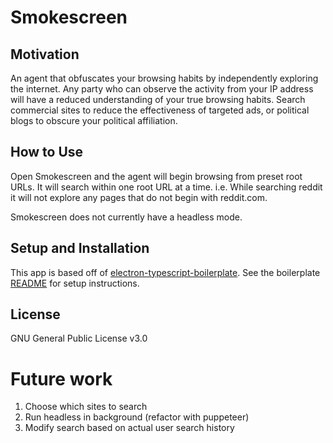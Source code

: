 # Smokescreen

## Motivation
An agent that obfuscates your browsing habits by independently exploring the internet. Any party who can observe the activity from your IP address will have a reduced understanding of your true browsing habits. Search commercial sites to reduce the effectiveness of targeted ads, or political blogs to obscure your political affiliation.

## How to Use
Open Smokescreen and the agent will begin browsing from preset root URLs. It will search within one root URL at a time. i.e. While searching reddit it will not explore any pages that do not begin with reddit.com. 

Smokescreen does not currently have a headless mode. 

## Setup and Installation
This app is based off of [electron-typescript-boilerplate](https://github.com/mgechev/electron-typescript-boilerplate.git). See the boilerplate [README](https://github.com/dirkmcpherson/smokescreen/blob/master/README.boilerplate.md) for setup instructions.

## License
GNU General Public License v3.0

# Future work
1. Choose which sites to search
2. Run headless in background (refactor with puppeteer)
3. Modify search based on actual user search history